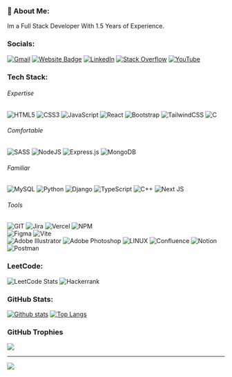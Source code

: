 <div >

### 💫 About Me:
Im a Full Stack Developer With 1.5 Years of Experience.


### Socials:
[![Gmail](https://img.shields.io/badge/-Gmail-c14438?style=flat&logo=Gmail&logoColor=white)](mailto:dev.ashraf.uddin@gmail.com)
[![Website Badge](https://img.shields.io/badge/-Website-c14438?style=flat&logo=Google-Chrome&logoColor=white&link=https://pytopia.ai)]([https://pytopia.ai](https://ashrafuddin.vercel.app/))
[![LinkedIn](https://img.shields.io/badge/LinkedIn-%230077B5.svg?logo=linkedin&logoColor=white)](https://linkedin.com/in/ashrafuddin17) [![Stack Overflow](https://img.shields.io/badge/-Stackoverflow-FE7A16?logo=stack-overflow&logoColor=white)](https://stackoverflow.com/users/md-ashraf-uddin) [![YouTube](https://img.shields.io/badge/YouTube-%23FF0000.svg?logo=YouTube&logoColor=white)](https://youtube.com/@UC0pIXFHsiHUODADFzUQe_Tg) 

### Tech Stack:
###### Expertise
![HTML5](https://img.shields.io/badge/html5-%23E34F26.svg?style=plastic&logo=html5&logoColor=white) 
![CSS3](https://img.shields.io/badge/css3-%231572B6.svg?style=plastic&logo=css3&logoColor=white)
![JavaScript](https://img.shields.io/badge/javascript-%23323330.svg?style=plastic&logo=javascript&logoColor=%23F7DF1E)
![React](https://img.shields.io/badge/react-%2320232a.svg?style=plastic&logo=react&logoColor=%2361DAFB)
![Bootstrap](https://img.shields.io/badge/bootstrap-%238511FA.svg?style=plastic&logo=bootstrap&logoColor=white) 
![TailwindCSS](https://img.shields.io/badge/tailwindcss-%2338B2AC.svg?style=plastic&logo=tailwind-css&logoColor=white)
![C](https://img.shields.io/badge/c-%2300599C.svg?style=plastic&logo=c&logoColor=white) 
###### Comfortable
![SASS](https://img.shields.io/badge/SASS-hotpink.svg?style=plastic&logo=SASS&logoColor=white)
![NodeJS](https://img.shields.io/badge/node.js-6DA55F?style=plastic&logo=node.js&logoColor=white)
![Express.js](https://img.shields.io/badge/express.js-%23404d59.svg?style=plastic&logo=express&logoColor=%2361DAFB)
![MongoDB](https://img.shields.io/badge/MongoDB-%234ea94b.svg?style=plastic&logo=mongodb&logoColor=white) 
###### Familiar
![MySQL](https://img.shields.io/badge/mysql-%2300000f.svg?style=plastic&logo=mysql&logoColor=white)
![Python](https://img.shields.io/badge/python-3670A0?style=plastic&logo=python&logoColor=ffdd54)
![Django](https://img.shields.io/badge/django-%23092E20.svg?style=plastic&logo=django&logoColor=white)
![TypeScript](https://img.shields.io/badge/typescript-%23007ACC.svg?style=plastic&logo=typescript&logoColor=white)
![C++](https://img.shields.io/badge/c++-%2300599C.svg?style=plastic&logo=c%2B%2B&logoColor=white)
![Next JS](https://img.shields.io/badge/Next-black?style=plastic&logo=next.js&logoColor=white)
###### Tools
![GIT](https://img.shields.io/badge/Git-fc6d26?style=plastic&logo=git&logoColor=white) 
![Jira](https://img.shields.io/badge/jira-%230A0FFF.svg?style=plastic&logo=jira&logoColor=white) 
![Vercel](https://img.shields.io/badge/vercel-%23000000.svg?style=plastic&logo=vercel&logoColor=white) 
![NPM](https://img.shields.io/badge/NPM-%23CB3837.svg?style=plastic&logo=npm&logoColor=white)    
![Figma](https://img.shields.io/badge/figma-%23F24E1E.svg?style=plastic&logo=figma&logoColor=white) 
![Vite](https://img.shields.io/badge/vite-%23646CFF.svg?style=plastic&logo=vite&logoColor=white)  
![Adobe Illustrator](https://img.shields.io/badge/adobe%20illustrator-%23FF9A00.svg?style=plastic&logo=adobe%20illustrator&logoColor=white) 
![Adobe Photoshop](https://img.shields.io/badge/adobe%20photoshop-%2331A8FF.svg?style=plastic&logo=adobe%20photoshop&logoColor=white) 
![LINUX](https://img.shields.io/badge/Linux-FCC624?style=plastic&logo=linux&logoColor=black) 
![Confluence](https://img.shields.io/badge/confluence-%23172BF4.svg?style=plastic&logo=confluence&logoColor=white) 
![Notion](https://img.shields.io/badge/Notion-%23000000.svg?style=plastic&logo=notion&logoColor=white) 
![Postman](https://img.shields.io/badge/Postman-FF6C37?style=plastic&logo=postman&logoColor=white)

### LeetCode:
![LeetCode Stats](https://leetcode.card.workers.dev/ashrafuddin17?theme=default&font=source_code_pro&extension=null)
![Hackerrank](https://i.ibb.co/6wqyDSD/Screenshot-from-2023-11-10-21-59-48.png)

### GitHub Stats:
[![Github stats](https://github-readme-stats.vercel.app/api?username=techtobit&show_icons=true&include_all_commits=true)](https://github.com/techtobit/github-readme-stats)
[![Top Langs](https://github-readme-stats.vercel.app/api/top-langs/?username=techtobit&layout=compact)](https://github.com/techtobit/github-readme-stats)


### GitHub Trophies
![](https://github-profile-trophy.vercel.app/?username=techtobit&theme=onestar&no-frame=true&no-bg=true&margin-w=4)

---
[![](https://visitcount.itsvg.in/api?id=techtobit&icon=0&color=0)](https://visitcount.itsvg.in)
